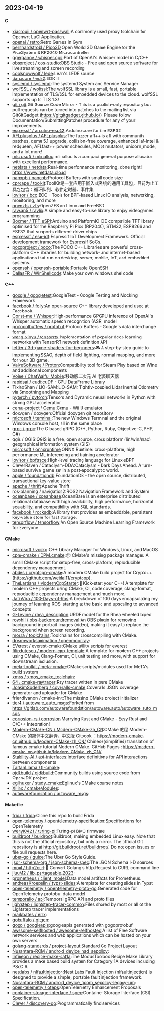 ## 2023-04-19

#### C
* [xiaorouji / openwrt-passwall](https://github.com/xiaorouji/openwrt-passwall):A commonly used proxy toolchain for Openwrt LuCI Application.
* [openai / retro](https://github.com/openai/retro):Retro Games in Gym
* [bernhardstrobl / Pico3D](https://github.com/bernhardstrobl/Pico3D):Open World 3D Game Engine for the PicoSystem & RP2040 Microcontroller
* [ggerganov / whisper.cpp](https://github.com/ggerganov/whisper.cpp):Port of OpenAI's Whisper model in C/C++
* [obsproject / obs-studio](https://github.com/obsproject/obs-studio):OBS Studio - Free and open source software for live streaming and screen recording
* [coolsnowwolf / lede](https://github.com/coolsnowwolf/lede):Lean's LEDE source
* [tianocore / edk2](https://github.com/tianocore/edk2):EDK II
* [systemd / systemd](https://github.com/systemd/systemd):The systemd System and Service Manager
* [wolfSSL / wolfssl](https://github.com/wolfSSL/wolfssl):The wolfSSL library is a small, fast, portable implementation of TLS/SSL for embedded devices to the cloud. wolfSSL supports up to TLS 1.3!
* [git / git](https://github.com/git/git):Git Source Code Mirror - This is a publish-only repository but pull requests can be turned into patches to the mailing list via GitGitGadget (https://gitgitgadget.github.io/). Please follow Documentation/SubmittingPatches procedure for any of your improvements.
* [espressif / arduino-esp32](https://github.com/espressif/arduino-esp32):Arduino core for the ESP32
* [AFLplusplus / AFLplusplus](https://github.com/AFLplusplus/AFLplusplus):The fuzzer afl++ is afl with community patches, qemu 5.1 upgrade, collision-free coverage, enhanced laf-intel & redqueen, AFLfast++ power schedules, MOpt mutators, unicorn_mode, and a lot more!
* [microsoft / mimalloc](https://github.com/microsoft/mimalloc):mimalloc is a compact general purpose allocator with excellent performance.
* [netdata / netdata](https://github.com/netdata/netdata):Real-time performance monitoring, done right! https://www.netdata.cloud
* [nanopb / nanopb](https://github.com/nanopb/nanopb):Protocol Buffers with small code size
* [cproape / toolkit](https://github.com/cproape/toolkit):ToolKit是一套应用于嵌入式系统的通用工具包，目前为止工具包包含：循环队列、软件定时器、事件集
* [iovisor / bcc](https://github.com/iovisor/bcc):BCC - Tools for BPF-based Linux IO analysis, networking, monitoring, and more
* [openzfs / zfs](https://github.com/openzfs/zfs):OpenZFS on Linux and FreeBSD
* [raysan5 / raylib](https://github.com/raysan5/raylib):A simple and easy-to-use library to enjoy videogames programming
* [Bodmer / TFT_eSPI](https://github.com/Bodmer/TFT_eSPI):Arduino and PlatformIO IDE compatible TFT library optimised for the Raspberry Pi Pico (RP2040), STM32, ESP8266 and ESP32 that supports different driver chips
* [espressif / esp-idf](https://github.com/espressif/esp-idf):Espressif IoT Development Framework. Official development framework for Espressif SoCs.
* [pocoproject / poco](https://github.com/pocoproject/poco):The POCO C++ Libraries are powerful cross-platform C++ libraries for building network- and internet-based applications that run on desktop, server, mobile, IoT, and embedded systems.
* [openssh / openssh-portable](https://github.com/openssh/openssh-portable):Portable OpenSSH
* [DallasFR / WinShellcode](https://github.com/DallasFR/WinShellcode):Make your own windows shellcode

#### C++
* [google / googletest](https://github.com/google/googletest):GoogleTest - Google Testing and Mocking Framework
* [facebook / folly](https://github.com/facebook/folly):An open-source C++ library developed and used at Facebook.
* [Const-me / Whisper](https://github.com/Const-me/Whisper):High-performance GPGPU inference of OpenAI's Whisper automatic speech recognition (ASR) model
* [protocolbuffers / protobuf](https://github.com/protocolbuffers/protobuf):Protocol Buffers - Google's data interchange format
* [wang-xinyu / tensorrtx](https://github.com/wang-xinyu/tensorrtx):Implementation of popular deep learning networks with TensorRT network definition API
* [lettier / 3d-game-shaders-for-beginners](https://github.com/lettier/3d-game-shaders-for-beginners):🎮
A step-by-step guide to implementing SSAO, depth of field, lighting, normal mapping, and more for your 3D game.
* [ValveSoftware / Proton](https://github.com/ValveSoftware/Proton):Compatibility tool for Steam Play based on Wine and additional components
* [Voine / ChatWaifu_Mobile](https://github.com/Voine/ChatWaifu_Mobile):移动版二次元 AI 老婆聊天器
* [rapidsai / cudf](https://github.com/rapidsai/cudf):cuDF - GPU DataFrame Library
* [TixiaoShan / LIO-SAM](https://github.com/TixiaoShan/LIO-SAM):LIO-SAM: Tightly-coupled Lidar Inertial Odometry via Smoothing and Mapping
* [pytorch / pytorch](https://github.com/pytorch/pytorch):Tensors and Dynamic neural networks in Python with strong GPU acceleration
* [cemu-project / Cemu](https://github.com/cemu-project/Cemu):Cemu - Wii U emulator
* [doxygen / doxygen](https://github.com/doxygen/doxygen):Official doxygen git repository
* [microsoft / terminal](https://github.com/microsoft/terminal):The new Windows Terminal and the original Windows console host, all in the same place!
* [grpc / grpc](https://github.com/grpc/grpc):The C based gRPC (C++, Python, Ruby, Objective-C, PHP, C#)
* [qgis / QGIS](https://github.com/qgis/QGIS):QGIS is a free, open source, cross platform (lin/win/mac) geographical information system (GIS)
* [microsoft / onnxruntime](https://github.com/microsoft/onnxruntime):ONNX Runtime: cross-platform, high performance ML inferencing and training accelerator
* [iovisor / bpftrace](https://github.com/iovisor/bpftrace):High-level tracing language for Linux eBPF
* [CleverRaven / Cataclysm-DDA](https://github.com/CleverRaven/Cataclysm-DDA):Cataclysm - Dark Days Ahead. A turn-based survival game set in a post-apocalyptic world.
* [apple / foundationdb](https://github.com/apple/foundationdb):FoundationDB - the open source, distributed, transactional key-value store
* [apache / thrift](https://github.com/apache/thrift):Apache Thrift
* [ros-planning / navigation2](https://github.com/ros-planning/navigation2):ROS2 Navigation Framework and System
* [oceanbase / oceanbase](https://github.com/oceanbase/oceanbase):OceanBase is an enterprise distributed relational database with high availability, high performance, horizontal scalability, and compatibility with SQL standards.
* [facebook / rocksdb](https://github.com/facebook/rocksdb):A library that provides an embeddable, persistent key-value store for fast storage.
* [tensorflow / tensorflow](https://github.com/tensorflow/tensorflow):An Open Source Machine Learning Framework for Everyone

#### CMake
* [microsoft / vcpkg](https://github.com/microsoft/vcpkg):C++ Library Manager for Windows, Linux, and MacOS
* [cpm-cmake / CPM.cmake](https://github.com/cpm-cmake/CPM.cmake):📦
CMake's missing package manager. A small CMake script for setup-free, cross-platform, reproducible dependency management.
* [abdes / cryptopp-cmake](https://github.com/abdes/cryptopp-cmake):A modern CMake build project for Crypto++ (https://github.com/weidai11/cryptopp).
* [TheLartians / ModernCppStarter](https://github.com/TheLartians/ModernCppStarter):🚀
Kick-start your C++! A template for modern C++ projects using CMake, CI, code coverage, clang-format, reproducible dependency management and much more.
* [JatinVira / 100-Days-of-Ros](https://github.com/JatinVira/100-Days-of-Ros):A breakdown of 100 days encapsulating my journey of learning ROS, starting at the basic and upscaling to advanced concepts
* [G-Levine / rhea_description](https://github.com/G-Levine/rhea_description):URDF model for the Rhea wheeled biped
* [royshil / obs-backgroundremoval](https://github.com/royshil/obs-backgroundremoval):An OBS plugin for removing background in portrait images (video), making it easy to replace the background when screen recording.
* [mosra / toolchains](https://github.com/mosra/toolchains):Toolchains for crosscompiling with CMake.
* [dreamworksanimation / openmoonray](https://github.com/dreamworksanimation/openmoonray):
* [EVerest / everest-cmake](https://github.com/EVerest/everest-cmake):CMake utility scripts for everest
* [filipdutescu / modern-cpp-template](https://github.com/filipdutescu/modern-cpp-template):A template for modern C++ projects using CMake, Clang-Format, CI, unit testing and more, with support for downstream inclusion.
* [meta-toolkit / meta-cmake](https://github.com/meta-toolkit/meta-cmake):CMake scripts/modules used for MeTA's build system
* [xmos / xmos_cmake_toolchain](https://github.com/xmos/xmos_cmake_toolchain):
* [64 / cmake-raytracer](https://github.com/64/cmake-raytracer):Ray tracer written in pure CMake
* [JoakimSoderberg / coveralls-cmake](https://github.com/JoakimSoderberg/coveralls-cmake):Coveralls JSON coverage generator and uploader for CMake
* [friendlyanon / cmake-init](https://github.com/friendlyanon/cmake-init):The missing CMake project initializer
* [tier4 / autoware_auto_msgs](https://github.com/tier4/autoware_auto_msgs):Forked from https://gitlab.com/autowarefoundation/autoware.auto/autoware_auto_msgs
* [corrosion-rs / corrosion](https://github.com/corrosion-rs/corrosion):Marrying Rust and CMake - Easy Rust and C/C++ Integration!
* [Modern-CMake-CN / Modern-CMake-zh_CN](https://github.com/Modern-CMake-CN/Modern-CMake-zh_CN):CMake 教程 Modern-CMake 的简体中文翻译，中文版 Gitbook ：https://modern-cmake-cn.github.io/Modern-CMake-zh_CN/ Chinese(simplified) translation of famous cmake tutorial Modern CMake. GitHub Pages : https://modern-cmake-cn.github.io/Modern-CMake-zh_CN/
* [Stability-AI / api-interfaces](https://github.com/Stability-AI/api-interfaces):Interface definitions for API interactions between components
* [TartanLlama / tl-cmake](https://github.com/TartanLlama/tl-cmake):
* [ojdkbuild / ojdkbuild](https://github.com/ojdkbuild/ojdkbuild):Community builds using source code from OpenJDK project
* [eglinuxer / study_cmake](https://github.com/eglinuxer/study_cmake):Eglinux's CMake course notes
* [Xilinx / cmakeModules](https://github.com/Xilinx/cmakeModules):
* [autowarefoundation / autoware_msgs](https://github.com/autowarefoundation/autoware_msgs):

#### Makefile
* [frida / frida](https://github.com/frida/frida):Clone this repo to build Frida
* [open-telemetry / opentelemetry-specification](https://github.com/open-telemetry/opentelemetry-specification):Specifications for OpenTelemetry
* [wenyi0421 / turing-pi](https://github.com/wenyi0421/turing-pi):Turing-pi BMC firmware
* [buildroot / buildroot](https://github.com/buildroot/buildroot):Buildroot, making embedded Linux easy. Note that this is not the official repository, but only a mirror. The official Git repository is at http://git.buildroot.net/buildroot/. Do not open issues or file pull requests here.
* [uber-go / guide](https://github.com/uber-go/guide):The Uber Go Style Guide.
* [json-schema-org / json-schema-spec](https://github.com/json-schema-org/json-schema-spec):The JSON Schema I-D sources
* [moul / http2curl](https://github.com/moul/http2curl):📐
Convert Golang's http.Request to CURL command line
* [jluuM2 / lib_partageable_2023](https://github.com/jluuM2/lib_partageable_2023):
* [prometheus / client_model](https://github.com/prometheus/client_model):Data model artifacts for Prometheus.
* [andreasKroepelin / typst-slides](https://github.com/andreasKroepelin/typst-slides):A template for creating slides in Typst
* [open-telemetry / opentelemetry-proto-go](https://github.com/open-telemetry/opentelemetry-proto-go):Generated code for OpenTelemetry protobuf data model
* [temporalio / api](https://github.com/temporalio/api):Temporal gRPC API and proto files
* [lightstep / lightstep-tracer-common](https://github.com/lightstep/lightstep-tracer-common):Files shared by most or all of the Lightstep tracer implementations
* [markbates / errx](https://github.com/markbates/errx):
* [gobuffalo / gitgen](https://github.com/gobuffalo/gitgen):
* [gogo / googleapis](https://github.com/gogo/googleapis):googleapis generated with gogoprotobuf
* [awesome-selfhosted / awesome-selfhosted](https://github.com/awesome-selfhosted/awesome-selfhosted):A list of Free Software network services and web applications which can be hosted on your own servers
* [golang-standards / project-layout](https://github.com/golang-standards/project-layout):Standard Go Project Layout
* [Nusantara-ROM / android_device_nad_sepolicy](https://github.com/Nusantara-ROM/android_device_nad_sepolicy):
* [Infineon / recipe-make-cat1a](https://github.com/Infineon/recipe-make-cat1a):The ModusToolbox Recipe Make Library provides a make based build system for Category 1A devices including PSoC 6.
* [nestlabs / nlfaultinjection](https://github.com/nestlabs/nlfaultinjection):Nest Labs Fault Injection (nlfaultinjection) is designed to provide a simple, portable fault injection framework.
* [Nusantara-ROM / android_device_qcom_sepolicy-legacy-um](https://github.com/Nusantara-ROM/android_device_qcom_sepolicy-legacy-um):
* [open-telemetry / oteps](https://github.com/open-telemetry/oteps):OpenTelemetry Enhancement Proposals
* [container-storage-interface / spec](https://github.com/container-storage-interface/spec):Container Storage Interface (CSI) Specification.
* [Clever / discovery-go](https://github.com/Clever/discovery-go):Programmatically find services
